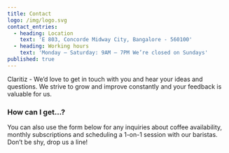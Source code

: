 ```yaml
---
title: Contact
logo: /img/logo.svg
contact_entries:
  - heading: Location
    text: 'E 803, Concorde Midway City, Bangalore - 560100'
  - heading: Working hours
    text: 'Monday – Saturday: 9AM – 7PM We’re closed on Sundays'
published: true
---
```


Claritiz - We’d love to get in touch with you and hear your ideas and
questions. We strive to grow and improve constantly and your feedback
is valuable for us.

<h3 class="f4 b lh-title mb2">How can I get…?</h3>

You can also use the form below for any inquiries about coffee
availability, monthly subscriptions and scheduling a 1-on-1 session
with our baristas. Don’t be shy, drop us a line!

